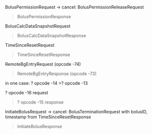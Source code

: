 BolusPermissionRequest  -> cancel: BolusPermissionReleaseRequest
>BolusPermissionResponse

BolusCalcDataSnapshotRequest
>BolusCalcDataSnapshotResponse

TimeSinceResetRequest
>TimeSinceResetResponse

RemoteBgEntryRequest (opcode -74)
>RemoteBgEntryResponse (opcode -73)

in one case:
    ? opcode -14
    >? opcode -13

? opcode -16 request
>? opcode -15 response

InitiateBolusRequest    -> cancel: BolusTerminationRequest
    with bolusID, timestamp from TimeSinceResetResponse
>InitiateBolusResponse
